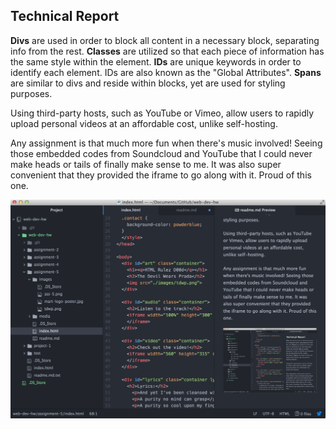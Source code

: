 ## Technical Report

<b>Divs</b> are used in order to block all content in a necessary block, separating info from the rest. <b>Classes</b> are utilized so that each piece of information has the same style within the element. <b>IDs</b> are unique keywords in order to identify each element. IDs are also known as the "Global Attributes". <b>Spans</b> are similar to divs and reside within blocks, yet are used for styling purposes.

Using third-party hosts, such as YouTube or Vimeo, allow users to rapidly upload personal videos at an affordable cost, unlike self-hosting.

Any assignment is that much more fun when there's music involved! Seeing those embedded codes from Soundcloud and YouTube that I could never make heads or tails of finally make sense to me. It was also super convenient that they provided the iframe to go along with it. Proud of this one.

![Image](./images/ass-5.png)
